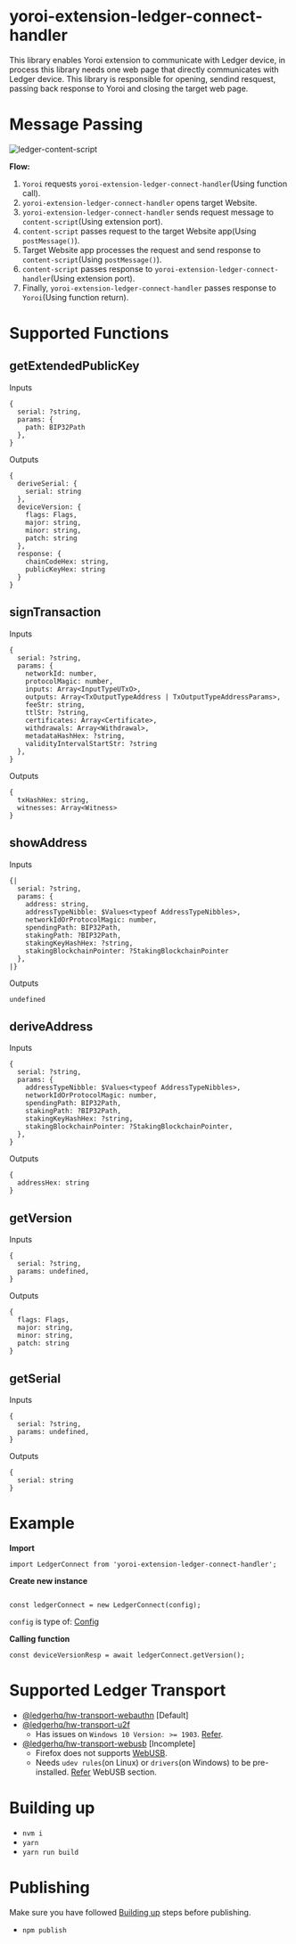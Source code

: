 # yoroi-extension-ledger-connect-handler
This library enables Yoroi extension to communicate with Ledger device, in process this library needs one web page that directly communicates with Ledger device.
This library is responsible for opening, sendind resquest, passing back response to Yoroi and closing the target web page.

# Message Passing
![ledger-content-script](https://user-images.githubusercontent.com/19986226/66384568-f77fff00-e9f9-11e9-9d1d-dfe4b8afc5fc.png)

**Flow:**
1. `Yoroi` requests `yoroi-extension-ledger-connect-handler`(Using function call).
2. `yoroi-extension-ledger-connect-handler` opens target Website.
3. `yoroi-extension-ledger-connect-handler` sends request message to `content-script`(Using extension port).
4. `content-script` passes request to the target Website app(Using `postMessage()`).
5. Target Website app processes the request and send response to `content-script`(Using `postMessage()`).
6. `content-script` passes response to `yoroi-extension-ledger-connect-handler`(Using extension port).
7. Finally, `yoroi-extension-ledger-connect-handler` passes response to `Yoroi`(Using function return).

# Supported Functions

## getExtendedPublicKey

Inputs
```
{
  serial: ?string,
  params: {
    path: BIP32Path
  },
}
```
Outputs
```
{
  deriveSerial: {
    serial: string
  },
  deviceVersion: {
    flags: Flags,
    major: string,
    minor: string,
    patch: string
  },
  response: {
    chainCodeHex: string,
    publicKeyHex: string
  }
}
```

## signTransaction

Inputs
```
{
  serial: ?string,
  params: {
    networkId: number,
    protocolMagic: number,
    inputs: Array<InputTypeUTxO>,
    outputs: Array<TxOutputTypeAddress | TxOutputTypeAddressParams>,
    feeStr: string,
    ttlStr: ?string,
    certificates: Array<Certificate>,
    withdrawals: Array<Withdrawal>,
    metadataHashHex: ?string,
    validityIntervalStartStr: ?string
  },
}
```
Outputs
```
{
  txHashHex: string,
  witnesses: Array<Witness>
}
```

## showAddress

Inputs
```
{|
  serial: ?string,
  params: {
    address: string,
    addressTypeNibble: $Values<typeof AddressTypeNibbles>,
    networkIdOrProtocolMagic: number,
    spendingPath: BIP32Path,
    stakingPath: ?BIP32Path,
    stakingKeyHashHex: ?string,
    stakingBlockchainPointer: ?StakingBlockchainPointer
  },
|}
```
Outputs
```
undefined
```

## deriveAddress

Inputs
```
{
  serial: ?string,
  params: {
    addressTypeNibble: $Values<typeof AddressTypeNibbles>,
    networkIdOrProtocolMagic: number,
    spendingPath: BIP32Path,
    stakingPath: ?BIP32Path,
    stakingKeyHashHex: ?string,
    stakingBlockchainPointer: ?StakingBlockchainPointer,
  },
}
```
Outputs
```
{
  addressHex: string
}
```

## getVersion

Inputs
```
{
  serial: ?string,
  params: undefined,
}
```
Outputs
```
{
  flags: Flags,
  major: string,
  minor: string,
  patch: string
}
```

## getSerial

Inputs
```
{
  serial: ?string,
  params: undefined,
}
```
Outputs
```
{
  serial: string
}
```

# Example
**Import**
```
import LedgerConnect from 'yoroi-extension-ledger-connect-handler';
```
**Create new instance**
```

const ledgerConnect = new LedgerConnect(config);
```
`config` is type of: [Config](https://github.com/Emurgo/yoroi-extension-ledger-connect-handler/blob/c88151a718c660ef63bbbcd563de452a29861348/src/types.js#L43)

**Calling function**
```
const deviceVersionResp = await ledgerConnect.getVersion();
```

# Supported Ledger Transport
- [@ledgerhq/hw-transport-webauthn](https://www.npmjs.com/package/@ledgerhq/hw-transport-webauthn) [Default]
- [@ledgerhq/hw-transport-u2f](https://www.npmjs.com/package/@ledgerhq/hw-transport-u2f)
  - Has issues on `Windows 10 Version: >= 1903`. [Refer](https://github.com/Emurgo/yoroi-frontend/pull/696).
- [@ledgerhq/hw-transport-webusb](https://www.npmjs.com/package/@ledgerhq/hw-transport-webusb) [Incomplete]
  - Firefox does not supports [WebUSB](https://caniuse.com/#feat=webusb).
  - Needs `udev rules`(on Linux) or `drivers`(on Windows) to be pre-installed. [Refer](https://github.com/Emurgo/yoroi-frontend/pull/696) WebUSB section.

# <a name="building-up">Building up</a>
- `nvm i`
- `yarn`
- `yarn run build`

# Publishing
Make sure you have followed [Building up](#building-up) steps before publishing.
- `npm publish`
